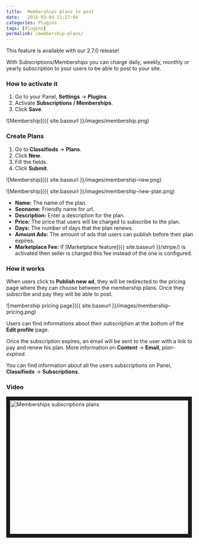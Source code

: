 ```yaml
---
title:  Memberships plans to post
date:   2016-03-04 11:27:04
categories: Plugins
tags: [Plugins]
permalink: /membership-plans/
---
```

<div class="alert alert-warning">
<strong><i class="glyphicon glyphicon-warning-sign"></i> </strong> This feature is available with our 2.7.0 release!
</div>

With Subscriptions/Memberships you can charge daily, weekly, monthly or yearly subscription to your users to be able to post to your site.

### How to activate it

1. Go to your Panel, **Settings** -> **Plugins**.
2. Activate **Subscriptions / Memberships**.
3. Click **Save**.

![Membership]({{ site.baseurl }}/images/membership.png)

### Create Plans

1. Go to **Classifieds** -> **Plans**.
2. Click **New**.
3. Fill the fields.
4. Click **Submit**.

![Membership]({{ site.baseurl }}/images/membership-new.png)

![Membership]({{ site.baseurl }}/images/membership-new-plan.png)

+ **Name:** The name of the plan.
+ **Seoname:** Friendly name for url.
+ **Description:** Enter a description for the plan.
+ **Price:** The price that users will be charged to subscribe to the plan.
+ **Days:** The number of days that the plan renews.
+ **Amount Ads:** The amount of ads that users can publish before their plan expires.
+ **Marketplace Fee:** If [Marketplace feature]({{ site.baseurl }}/stripe/) is activated then seller is charged this fee instead of the one is configured.

### How it works

When users click to **Publish new ad**, they will be redirected to the pricing page where they can choose between the membership plans. Once they subscribe and pay they will be able to post. 

![membership pricing page]({{ site.baseurl }}/images/membership-pricing.png)

Users can find informations about their subscription at the bottom of the **Edit profile** page.

Once the subscription expires, an email will be sent to the user with a link to pay and renew his plan. More information on **Content** -> **Email**, _plan-expired_.

You can find information about all the users subscriptions on Panel, **Classifieds** -> **Subscriptions**.

### Video

<a href="http://www.youtube.com/watch?feature=player_embedded&v=Lcu4RXQwe-c
" target="_blank"><img src="http://img.youtube.com/vi/Lcu4RXQwe-c/0.jpg" 
alt="Memberships subscriptions plans" width="480" height="360" border="10" /></a>










